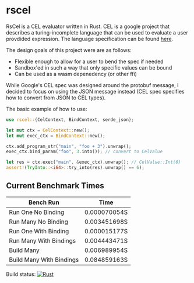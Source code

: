 # rscel

RsCel is a CEL evaluator written in Rust. CEL is a google project that
describes a turing-incomplete language that can be used to evaluate
a user provdided expression. The language specification can be found
[here](https://github.com/google/cel-spec/blob/master/doc/langdef.md).

The design goals of this project were are as follows:
  * Flexible enough to allow for a user to bend the spec if needed
  * Sandbox'ed in such a way that only specific values can be bound
  * Can be used as a wasm depenedency (or other ffi)

While Google's CEL spec was designed around the protobuf message,
I decided to focus on using the JSON message instead (CEL spec specifies
how to convert from JSON to CEL types).

The basic example of how to use:
```rust
use rscel::{CelContext, BindContext, serde_json};

let mut ctx = CelContext::new();
let mut exec_ctx = BindContext::new();

ctx.add_program_str("main", "foo + 3").unwrap();
exec_ctx.bind_param("foo", 3.into()); // convert to CelValue

let res = ctx.exec("main", &exec_ctx).unwrap(); // CelValue::Int(6)
assert!(TryInto::<i64>::try_into(res).unwrap() == 6);
```

## Current Benchmark Times
| Bench Run                | Time           |
|--------------------------|----------------|
|Run One No Binding        | 0.000070054S   |
|Run Many No Binding       | 0.003451698S   |
|Run One With Binding      | 0.000015177S   |
|Run Many With Bindings    | 0.004443471S   |
|Build Many                | 0.006989954S   |
|Build Many With Bindings  | 0.084859163S   |

Build status: [![Rust](https://github.com/1BADragon/rscel/actions/workflows/rust.yml/badge.svg)](https://github.com/1BADragon/rscel/actions/workflows/rust.yml)
